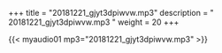 +++
title = "20181221_gjyt3dpiwvw.mp3"
description = " 20181221_gjyt3dpiwvw.mp3 "
weight = 20
+++

{{< myaudio01 mp3="20181221_gjyt3dpiwvw.mp3" >}}

